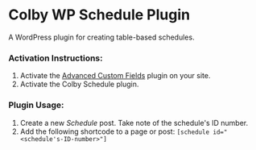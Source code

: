 # Colby WP Schedule Plugin
A WordPress plugin for creating table-based schedules.

### Activation Instructions:
1. Activate the [Advanced Custom Fields](https://www.advancedcustomfields.com/) plugin on your site.
2. Activate the Colby Schedule plugin.

### Plugin Usage:
1. Create a new *Schedule* post. Take note of the schedule's ID number.
2. Add the following shortcode to a page or post: `[schedule id="<schedule's-ID-number>"]`
